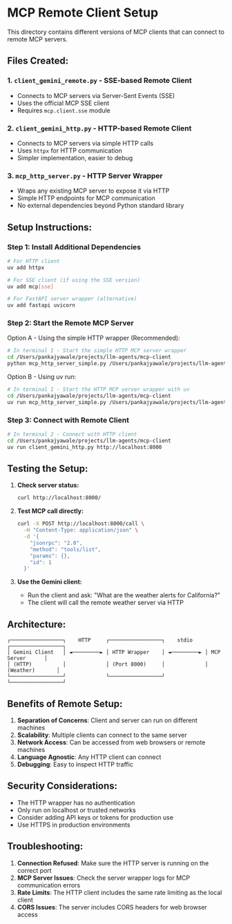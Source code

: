 # MCP Remote Client Setup

This directory contains different versions of MCP clients that can connect to remote MCP servers.

## Files Created:

### 1. `client_gemini_remote.py` - SSE-based Remote Client
- Connects to MCP servers via Server-Sent Events (SSE)
- Uses the official MCP SSE client
- Requires `mcp.client.sse` module

### 2. `client_gemini_http.py` - HTTP-based Remote Client  
- Connects to MCP servers via simple HTTP calls
- Uses `httpx` for HTTP communication
- Simpler implementation, easier to debug

### 3. `mcp_http_server.py` - HTTP Server Wrapper
- Wraps any existing MCP server to expose it via HTTP
- Simple HTTP endpoints for MCP communication
- No external dependencies beyond Python standard library

## Setup Instructions:

### Step 1: Install Additional Dependencies

```bash
# For HTTP client
uv add httpx

# For SSE client (if using the SSE version)
uv add mcp[sse]

# For FastAPI server wrapper (alternative)
uv add fastapi uvicorn
```

### Step 2: Start the Remote MCP Server

Option A - Using the simple HTTP wrapper (Recommended):
```bash
# In terminal 1 - Start the simple HTTP MCP server wrapper
cd /Users/pankajyawale/projects/llm-agents/mcp-client
python mcp_http_server_simple.py /Users/pankajyawale/projects/llm-agents/weather/weather.py 8000
```

Option B - Using uv run:
```bash
# In terminal 1 - Start the HTTP MCP server wrapper with uv
cd /Users/pankajyawale/projects/llm-agents/mcp-client
uv run mcp_http_server_simple.py /Users/pankajyawale/projects/llm-agents/weather/weather.py 8000
```

### Step 3: Connect with Remote Client

```bash
# In terminal 2 - Connect with HTTP client
cd /Users/pankajyawale/projects/llm-agents/mcp-client
uv run client_gemini_http.py http://localhost:8000
```

## Testing the Setup:

1. **Check server status:**
   ```bash
   curl http://localhost:8000/
   ```

2. **Test MCP call directly:**
   ```bash
   curl -X POST http://localhost:8000/call \
     -H "Content-Type: application/json" \
     -d '{
       "jsonrpc": "2.0",
       "method": "tools/list",
       "params": {},
       "id": 1
     }'
   ```

3. **Use the Gemini client:**
   - Run the client and ask: "What are the weather alerts for California?"
   - The client will call the remote weather server via HTTP

## Architecture:

```
┌─────────────────┐    HTTP     ┌─────────────────┐    stdio    ┌─────────────────┐
│ Gemini Client   │ ◄─────────► │ HTTP Wrapper    │ ◄─────────► │ MCP Server      │
│ (HTTP)          │             │ (Port 8000)     │             │ (Weather)       │
└─────────────────┘             └─────────────────┘             └─────────────────┘
```

## Benefits of Remote Setup:

1. **Separation of Concerns**: Client and server can run on different machines
2. **Scalability**: Multiple clients can connect to the same server
3. **Network Access**: Can be accessed from web browsers or remote machines
4. **Language Agnostic**: Any HTTP client can connect
5. **Debugging**: Easy to inspect HTTP traffic

## Security Considerations:

- The HTTP wrapper has no authentication
- Only run on localhost or trusted networks
- Consider adding API keys or tokens for production use
- Use HTTPS in production environments

## Troubleshooting:

1. **Connection Refused**: Make sure the HTTP server is running on the correct port
2. **MCP Server Issues**: Check the server wrapper logs for MCP communication errors
3. **Rate Limits**: The HTTP client includes the same rate limiting as the local client
4. **CORS Issues**: The server includes CORS headers for web browser access
